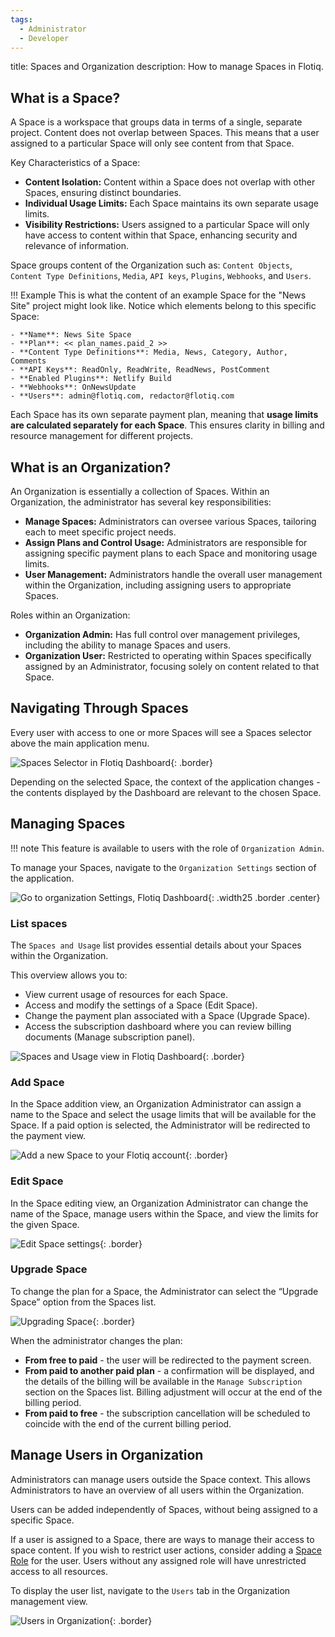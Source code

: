 ```yaml
---
tags:
  - Administrator
  - Developer
---
```


title: Spaces and Organization
description: How to manage Spaces in Flotiq.

## What is a Space?

A Space is a workspace that groups data in terms of a single, separate project.
Content does not overlap between Spaces.
This means that a user assigned to a particular Space will only see content from that Space.

Key Characteristics of a Space:

* **Content Isolation:** Content within a Space does not overlap with other Spaces, ensuring distinct boundaries.
* **Individual Usage Limits:** Each Space maintains its own separate usage limits.
* **Visibility Restrictions:** Users assigned to a particular Space will only have access to content within that Space, enhancing security and relevance of information.

Space groups content of the Organization such as: `Content Objects`, `Content Type Definitions`, `Media`, `API keys`, `Plugins`, `Webhooks`, and `Users`.

!!! Example
    This is what the content of an example Space for the "News Site" project might look like. Notice which elements belong to this specific Space:

    - **Name**: News Site Space
    - **Plan**: << plan_names.paid_2 >>
    - **Content Type Definitions**: Media, News, Category, Author, Comments
    - **API Keys**: ReadOnly, ReadWrite, ReadNews, PostComment
    - **Enabled Plugins**: Netlify Build
    - **Webhooks**: OnNewsUpdate
    - **Users**: admin@flotiq.com, redactor@flotiq.com

Each Space has its own separate payment plan, meaning that **usage limits are calculated separately for each Space**. This ensures clarity in billing and resource management for different projects.

## What is an Organization?

An Organization is essentially a collection of Spaces. Within an Organization, the administrator has several key responsibilities:

- **Manage Spaces:** Administrators can oversee various Spaces, tailoring each to meet specific project needs.
- **Assign Plans and Control Usage:** Administrators are responsible for assigning specific payment plans to each Space and monitoring usage limits.
- **User Management:** Administrators handle the overall user management within the Organization, including assigning users to appropriate Spaces.

Roles within an Organization:

- **Organization Admin:** Has full control over management privileges, including the ability to manage Spaces and users.
- **Organization User:** Restricted to operating within Spaces specifically assigned by an Administrator, focusing solely on content related to that Space.

## Navigating Through Spaces

Every user with access to one or more Spaces will see a Spaces selector above the main application menu.

![Spaces Selector in Flotiq Dashboard](images/DashboardSpaces.png){: .border}

Depending on the selected Space, the context of the application changes - the contents displayed by the Dashboard are relevant to the chosen Space.

## Managing Spaces

!!! note
    This feature is available to users with the role of `Organization Admin`.

To manage your Spaces, navigate to the `Organization Settings` section of the application.

![Go to organization Settings, Flotiq Dashboard](images/OrganizationSettings.png){: .width25 .border .center}

### List spaces

The `Spaces and Usage` list provides essential details about your Spaces within the Organization. 

This overview allows you to:

* View current usage of resources for each Space.
* Access and modify the settings of a Space (Edit Space).
* Change the payment plan associated with a Space (Upgrade Space).
* Access the subscription dashboard where you can review billing documents (Manage subscription panel).

![Spaces and Usage view in Flotiq Dashboard](images/spaces/SpacesAndUsage.png){: .border}

### Add Space

In the Space addition view, an Organization Administrator can assign a name to the Space and select the usage limits that will be available for the Space. 
If a paid option is selected, the Administrator will be redirected to the payment view.

![Add a new Space to your Flotiq account](images/spaces/SpaceAdd.png){: .border}

### Edit Space

In the Space editing view, an Organization Administrator can change the name of the Space, manage users within the Space, and view the limits for the given Space.

![Edit Space settings](images/spaces/SpaceEdit.png){: .border}

### Upgrade Space

To change the plan for a Space, the Administrator can select the “Upgrade Space” option from the Spaces list.

![Upgrading Space](images/spaces/SpaceUpgrade.png){: .border}

When the administrator changes the plan:

* **From free to paid** - the user will be redirected to the payment screen.
* **From paid to another paid plan** - a confirmation will be displayed, and the details of the billing will be available in the `Manage Subscription` section on the Spaces list. Billing adjustment will occur at the end of the billing period.
* **From paid to free** - the subscription cancellation will be scheduled to coincide with the end of the current billing period.

## Manage Users in Organization

Administrators can manage users outside the Space context.
This allows Administrators to have an overview of all users within the Organization.

Users can be added independently of Spaces, without being assigned to a specific Space. 

If a user is assigned to a Space, there are ways to manage their access to space content. If you wish to restrict user actions, consider adding a [Space Role](./user-roles.md) for the user. Users without any assigned role will have unrestricted access to all resources.

To display the user list, navigate to the `Users` tab in the Organization management view.

![Users in Organization](images/UserList.png){: .border}
